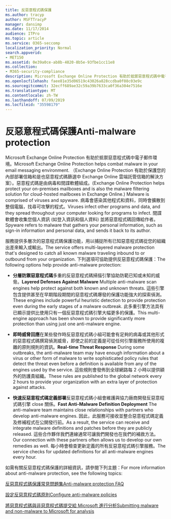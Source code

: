 ```yaml
---
title: 反惡意程式碼保護
ms.author: tracyp
author: MSFTTracyP
manager: dansimp
ms.date: 11/17/2014
audience: ITPro
ms.topic: article
ms.service: O365-seccomp
localization_priority: Normal
search.appverid:
- MET150
ms.assetid: 0e39a0ce-ab8b-4820-8b5e-93fbe1cc11e8
ms.collection:
- M365-security-compliance
description: Microsoft Exchange Online Protection 有助於抵禦惡意程式碼中電子郵件環境。 惡意程式碼是由病毒和間諜軟體組成。 病毒會感染其他程式和資料，同時會擴散到整個電腦，找尋可攻擊的程式。 間諜軟體會收集您個人資訊 (如登入資訊和個人資料) 並將惡意程式碼回傳給作者。
ms.openlocfilehash: faee81e35d06519c43026a828ccdba0f08c03e9c
ms.sourcegitcommit: 32ecff689ae32c59a39b7633ca0f36a304e7516e
ms.translationtype: MT
ms.contentlocale: zh-TW
ms.lasthandoff: 07/09/2019
ms.locfileid: "35598179"
---
```

# <a name="anti-malware-protection"></a><span data-ttu-id="a0dd9-106">反惡意程式碼保護</span><span class="sxs-lookup"><span data-stu-id="a0dd9-106">Anti-malware protection</span></span>

<span data-ttu-id="a0dd9-107">Microsoft Exchange Online Protection 有助於抵禦惡意程式碼中電子郵件環境。</span><span class="sxs-lookup"><span data-stu-id="a0dd9-107">Microsoft Exchange Online Protection helps combat malware in your email messaging environment.</span></span> <span data-ttu-id="a0dd9-108">（Exchange Online Protection 有助於保護您的內部部署信箱和是也惡意程式碼篩選中 Exchange Online 雲端託管信箱的解決方案）。惡意程式碼是由病毒和間諜軟體組成。</span><span class="sxs-lookup"><span data-stu-id="a0dd9-108">(Exchange Online Protection helps protect your on-premises mailboxes and is also the malware filtering solution for cloud-hosted mailboxes in Exchange Online.) Malware is comprised of viruses and spyware.</span></span> <span data-ttu-id="a0dd9-109">病毒會感染其他程式和資料，同時會擴散到整個電腦，找尋可攻擊的程式。</span><span class="sxs-lookup"><span data-stu-id="a0dd9-109">Viruses infect other programs and data, and they spread throughout your computer looking for programs to infect.</span></span> <span data-ttu-id="a0dd9-110">間諜軟體會收集您個人資訊 (如登入資訊和個人資料) 並將惡意程式碼回傳給作者。</span><span class="sxs-lookup"><span data-stu-id="a0dd9-110">Spyware refers to malware that gathers your personal information, such as sign-in information and personal data, and sends it back to its author.</span></span> 
  
<span data-ttu-id="a0dd9-111">服務提供多層次的惡意程式碼保護功能，用以捕捉所有已知惡意程式碼從您的組織出差來輸入或輸出。</span><span class="sxs-lookup"><span data-stu-id="a0dd9-111">The service offers multi-layered malware protection that's designed to catch all known malware traveling inbound to or outbound from your organization.</span></span> <span data-ttu-id="a0dd9-112">下列選項可協助提供反惡意程式碼保護：</span><span class="sxs-lookup"><span data-stu-id="a0dd9-112">The following options help provide anti-malware protection:</span></span>
  
- <span data-ttu-id="a0dd9-113">**分層防禦惡意程式碼**多重的反惡意程式碼掃描引擎協助防範已知或未知的威脅。</span><span class="sxs-lookup"><span data-stu-id="a0dd9-113">**Layered Defenses Against Malware** Multiple anti-malware scan engines help protect against both known and unknown threats.</span></span> <span data-ttu-id="a0dd9-114">這些引擎包含提供甚至在早期階段期間的惡意程式碼爆發的保護功能強大的探索偵測。</span><span class="sxs-lookup"><span data-stu-id="a0dd9-114">These engines include powerful heuristic detection to provide protection even during the early stages of a malware outbreak.</span></span> <span data-ttu-id="a0dd9-115">此多重引擎方法具有已顯示提供比使用只有一個反惡意程式碼引擎大幅更多的保護。</span><span class="sxs-lookup"><span data-stu-id="a0dd9-115">This multi-engine approach has been shown to provide significantly more protection than using just one anti-malware engine.</span></span> 
    
- <span data-ttu-id="a0dd9-116">**即時威脅回應**在某些發作時反惡意程式碼小組可能會有足夠的病毒或其他形式的惡意程式碼撰寫偵測威脅，即使之前的定義是可從任何引擎服務所使用的複雜的原則規則的資訊。</span><span class="sxs-lookup"><span data-stu-id="a0dd9-116">**Real-time Threat Response** During some outbreaks, the anti-malware team may have enough information about a virus or other form of malware to write sophisticated policy rules that detect the threat even before a definition is available from any of the engines used by the service.</span></span> <span data-ttu-id="a0dd9-117">這些規則會發佈到全球網路每 2 小時以提供額外的防護貴組織。</span><span class="sxs-lookup"><span data-stu-id="a0dd9-117">These rules are published to the global network every 2 hours to provide your organization with an extra layer of protection against attacks.</span></span> 
    
- <span data-ttu-id="a0dd9-118">**快速反惡意程式碼定義部署**反惡意程式碼小組會維護與協力廠商開發反惡意程式碼引擎 close 關係。</span><span class="sxs-lookup"><span data-stu-id="a0dd9-118">**Fast Anti-Malware Definition Deployment** The anti-malware team maintains close relationships with partners who develop anti-malware engines.</span></span> <span data-ttu-id="a0dd9-119">因此，此服務可接收並整合惡意程式碼定義及修補程式在公開發行前。</span><span class="sxs-lookup"><span data-stu-id="a0dd9-119">As a result, the service can receive and integrate malware definitions and patches before they are publicly released.</span></span> <span data-ttu-id="a0dd9-120">這些合作夥伴我們連線通常可讓我們開發也在我們的補救方法。</span><span class="sxs-lookup"><span data-stu-id="a0dd9-120">Our connection with these partners often allows us to develop our own remedies as well.</span></span> <span data-ttu-id="a0dd9-121">每小時會檢查更新定義的所有反惡意程式碼引擎服務。</span><span class="sxs-lookup"><span data-stu-id="a0dd9-121">The service checks for updated definitions for all anti-malware engines every hour.</span></span> 
    
<span data-ttu-id="a0dd9-122">如需有關反惡意程式碼保護的詳細資訊，請參閱下列主題：</span><span class="sxs-lookup"><span data-stu-id="a0dd9-122">For more information about anti-malware protection, see the following topics:</span></span> 
  
[<span data-ttu-id="a0dd9-123">反惡意程式碼保護常見問題集</span><span class="sxs-lookup"><span data-stu-id="a0dd9-123">Anti-malware protection FAQ </span></span>](anti-malware-protection-faq-eop.md)
  
[<span data-ttu-id="a0dd9-124">設定反惡意程式碼原則</span><span class="sxs-lookup"><span data-stu-id="a0dd9-124">Configure anti-malware policies</span></span>](configure-anti-malware-policies.md)
  
[<span data-ttu-id="a0dd9-125">將惡意程式碼與非惡意程式碼提交給 Microsoft 進行分析</span><span class="sxs-lookup"><span data-stu-id="a0dd9-125">Submitting malware and non-malware to Microsoft for analysis</span></span>](submitting-malware-and-non-malware-to-microsoft-for-analysis.md)
  

